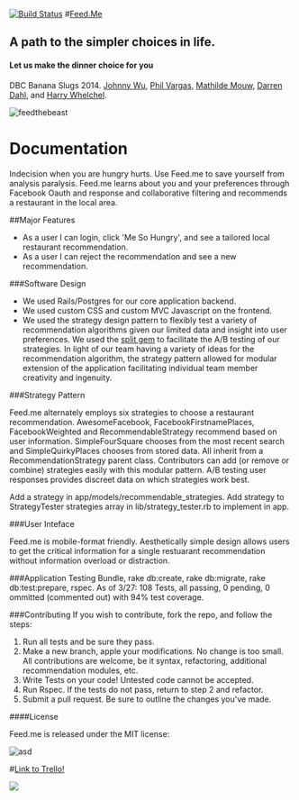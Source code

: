[![Build Status](https://travis-ci.org/banana-slugs-2014/feed.me.png?branch=master)](https://travis-ci.org/banana-slugs-2014/feed.me)
#[Feed.Me](http://www.feedthebeast.today)

## A path to the simpler choices in life.
#### Let us make the dinner choice for you

DBC Banana Slugs 2014. [Johnny Wu](johnnywu.io), [Phil Vargas](https://github.com/PhilVargas), [Mathilde Mouw](https://github.com/mathildemouw), [Darren Dahl](https://github.com/darrendahl), and [Harry Whelchel](https://github.com/harryw377).

![feedthebeast](http://i.imgur.com/nyEZV13.png)



 
# Documentation

Indecision when you are hungry hurts. Use Feed.me to save yourself from analysis paralysis. Feed.me
learns about you and your preferences through Facebook Oauth and response and collaborative filtering and recommends a restaurant in the local area.

##Major Features

- As a user I can login, click 'Me So Hungry', and see a tailored local restaurant recommendation.
- As a user I can reject the recommendation and see a new recommendation.

###Software Design

- We used Rails/Postgres for our core application backend.
- We used custom CSS and custom MVC Javascript on the frontend.
- We used the strategy design pattern to flexibly test a variety of recommendation algorithms given our
limited data and insight into user preferences. We used the [split gem](https://github.com/andrew/split)
to facilitate the A/B testing of our strategies. In light of our team having a variety of ideas for the recommendation algorithm, the strategy pattern allowed for modular extension of the application facilitating individual team member creativity and ingenuity.

###Strategy Pattern

Feed.me alternately employs six strategies to choose a restaurant recommendation. AwesomeFacebook, FacebookFirstnamePlaces, FacebookWeighted and RecommendableStrategy recommend based on user information. SimpleFourSquare chooses from the most recent search and SimpleQuirkyPlaces chooses from stored data. All inherit from a RecommendationStrategy parent class. Contributors can add (or remove or combine) strategies easily with this modular pattern. A/B testing user responses provides discreet data on which strategies work best.

Add a strategy in app/models/recommendable_strategies.
Add strategy to StrategyTester strategies array in lib/strategy_tester.rb to implement in app.

###User Inteface

Feed.me is mobile-format friendly. Aesthetically simple design allows users to get the critical information for a single restuarant recommendation without information overload or distraction.

###Application Testing
Bundle, rake db:create, rake db:migrate, rake db:test:prepare, rspec.
As of 3/27: 108 Tests, all passing, 0 pending, 0 ommitted (commented out) with 94% test coverage.

###Contributing
If you wish to contribute, fork the repo, and follow the steps: 
1) Run all tests and be sure they pass.
2) Make a new branch, apple your modifications. No change is too small. All contributions are welcome, be it syntax, refactoring,  additional recommendation modules, etc.
3) Write Tests on your code! Untested code cannot be accepted.
4) Run Rspec. If the tests do not pass, return to step 2 and refactor.
5) Submit a pull request. Be sure to outline the changes you've made.

####License

Feed.me is released under the MIT license:

[](http://opensource.org/licenses/MIT)


![asd](http://www.bestgifever.com/data/images/2014/01/idaorhemnpepg.gif)


#[Link to Trello!](https://trello.com/b/YaWsIABY/help-me)

![](http://emilymeixin.files.wordpress.com/2013/09/ios7_icon_redesign_by_ida_swarczewskaja.png)


